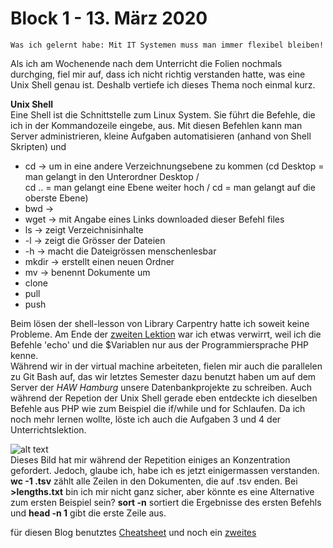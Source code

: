 # Block 1 - 13. März 2020


    Was ich gelernt habe: Mit IT Systemen muss man immer flexibel bleiben!


Als ich am Wochenende nach dem Unterricht die Folien nochmals durchging, fiel mir auf, dass ich nicht richtig verstanden hatte, was eine Unix Shell genau ist. Deshalb vertiefe ich dieses Thema noch einmal kurz.

**Unix Shell**<br>
Eine Shell ist die Schnittstelle zum Linux System. Sie führt die Befehle, die ich in der Kommandozeile eingebe, aus. Mit diesen Befehlen kann man Server administrieren, kleine Aufgaben automatisieren (anhand von Shell Skripten) und 

  - cd -> um in eine andere Verzeichnungsebene zu kommen (cd Desktop = man gelangt in den Unterordner Desktop /<br>  cd .. = man gelangt eine Ebene weiter hoch / cd = man gelangt auf die oberste Ebene)
  - bwd ->
  - wget -> mit Angabe eines Links downloaded dieser Befehl files
  - ls -> zeigt Verzeichnisinhalte
  - -l -> zeigt die Grösser der Dateien
  - -h -> macht die Dateigrössen menschenlesbar
  - mkdir -> erstellt einen neuen Ordner
  - mv -> benennt Dokumente um
  - clone
  - pull
  - push
  
  
Beim lösen der shell-lesson von Library Carpentry hatte ich soweit keine Probleme. Am Ende der [zweiten Lektion](https://librarycarpentry.org/lc-shell/03-working-with-files-and-folders/)
war ich etwas verwirrt, weil ich die Befehle 'echo' und die $Variablen nur aus der Programmiersprache PHP kenne.<br>Während wir in der virtual machine arbeiteten, fielen mir auch die parallelen zu Git Bash auf, das wir letztes Semester dazu benutzt haben um auf dem Server der _HAW Hamburg_ unsere Datenbankprojekte zu schreiben. Auch während der Repetion der Unix Shell gerade eben entdeckte ich dieselben Befehle aus PHP wie zum Beispiel die if/while und for Schlaufen.
Da ich noch mehr lernen wollte, löste ich auch die Aufgaben 3 und 4 der Unterrichtslektion.


![alt text](https://librarycarpentry.org/lc-shell/fig/redirects-and-pipes.png "Redirects und Pipes")
<br>Dieses Bild hat mir während der Repetition einiges an Konzentration gefordert. Jedoch, glaube ich, habe ich es jetzt einigermassen verstanden. **wc -1 .tsv** zählt alle Zeilen in den Dokumenten, die auf .tsv enden. Bei **>lengths.txt** bin ich mir nicht ganz sicher, aber könnte es eine Alternative zum ersten Beispiel sein? **sort -n** sortiert die Ergebnisse des ersten Befehls und **head -n 1** gibt die erste Zeile aus.


für diesen Blog benutztes [Cheatsheet](https://github.com/adam-p/markdown-here/wiki/Markdown-Cheatsheet) und noch ein [zweites](https://www.markdownguide.org/basic-syntax/)

